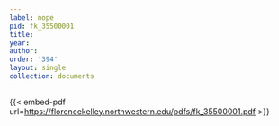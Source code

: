 ```yaml
---
label: nope
pid: fk_35500001
title:
year:
author:
order: '394'
layout: single
collection: documents
---
```



{{< embed-pdf url=https://florencekelley.northwestern.edu/pdfs/fk_35500001.pdf >}}